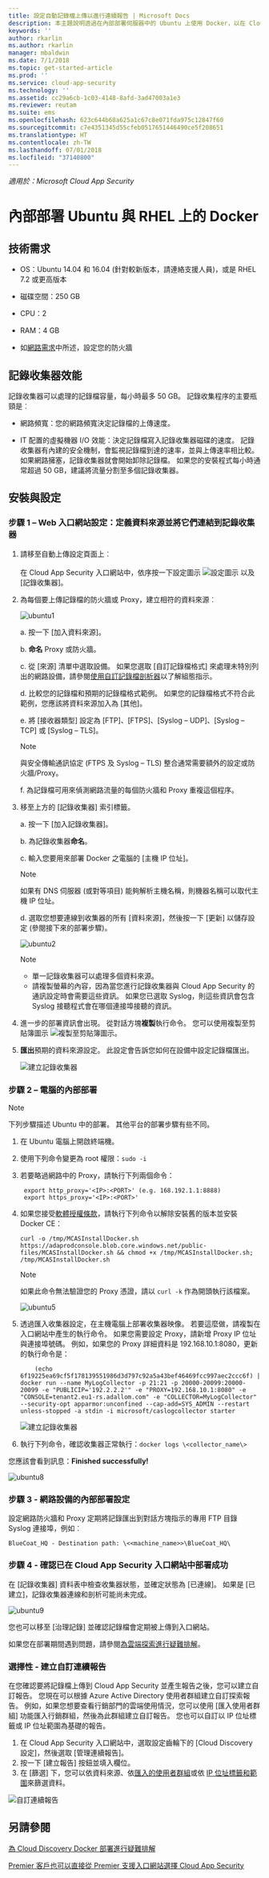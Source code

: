 ```yaml
---
title: 設定自動記錄檔上傳以進行連續報告 | Microsoft Docs
description: 本主題說明透過在內部部署伺服器中的 Ubuntu 上使用 Docker，以在 Cloud App Security 中設定自動記錄檔上傳以進行連續報告的程序。
keywords: ''
author: rkarlin
ms.author: rkarlin
manager: mbaldwin
ms.date: 7/1/2018
ms.topic: get-started-article
ms.prod: ''
ms.service: cloud-app-security
ms.technology: ''
ms.assetid: cc29a6cb-1c03-4148-8afd-3ad47003a1e3
ms.reviewer: reutam
ms.suite: ems
ms.openlocfilehash: 623c644b68a625a1c67c8e071fda975c12847f60
ms.sourcegitcommit: c7e4351345d55cfeb0517651446490ce5f208651
ms.translationtype: HT
ms.contentlocale: zh-TW
ms.lasthandoff: 07/01/2018
ms.locfileid: "37140800"
---
```

*適用於：Microsoft Cloud App Security*


# <a name="docker-on-ubuntu-and-rhel-on-premises"></a>內部部署 Ubuntu 與 RHEL 上的 Docker


## <a name="technical-requirements"></a>技術需求

-   OS：Ubuntu 14.04 和 16.04 (針對較新版本，請連絡支援人員)，或是 RHEL 7.2 或更高版本 

-   磁碟空間：250 GB

-   CPU：2

-   RAM：4 GB

-   如[網路需求](network-requirements.md#log-collector)中所述，設定您的防火牆


## <a name="log-collector-performance"></a>記錄收集器效能

記錄收集器可以處理的記錄檔容量，每小時最多 50 GB。 記錄收集程序的主要瓶頸是︰

-   網路頻寬：您的網路頻寬決定記錄檔的上傳速度。

-   IT 配置的虛擬機器 I/O 效能：決定記錄檔寫入記錄收集器磁碟的速度。 記錄收集器有內建的安全機制，會監視記錄檔到達的速率，並與上傳速率相比較。 如果網路擁塞，記錄收集器就會開始卸除記錄檔。 如果您的安裝程式每小時通常超過 50 GB，建議將流量分割至多個記錄收集器。

## <a name="set-up-and-configuration"></a>安裝與設定  

### <a name="step-1--web-portal-configuration-define-data-sources-and-link-them-to-a-log-collector"></a>步驟 1 – Web 入口網站設定：定義資料來源並將它們連結到記錄收集器

1. 請移至自動上傳設定頁面上︰  <br></br>在 Cloud App Security 入口網站中，依序按一下設定圖示 ![設定圖示](./media/settings-icon.png) 以及 [記錄收集器]。

2. 為每個要上傳記錄檔的防火牆或 Proxy，建立相符的資料來源︰

   ![ubuntu1](./media/ubuntu1.png)

   a. 按一下 [加入資料來源]。

   b. **命名** Proxy 或防火牆。

   c. 從 [來源] 清單中選取設備。 如果您選取 [自訂記錄檔格式] 來處理未特別列出的網路設備，請參閱[使用自訂記錄檔剖析器](custom-log-parser.md)以了解組態指示。

   d. 比較您的記錄檔和預期的記錄檔格式範例。 如果您的記錄檔格式不符合此範例，您應該將資料來源加入為 [其他]。

   e. 將 [接收器類型] 設定為 [FTP]、[FTPS]、[Syslog – UDP]、[Syslog – TCP] 或 [Syslog – TLS]。
    
    >[!NOTE]
    >與安全傳輸通訊協定 (FTPS 及 Syslog – TLS) 整合通常需要額外的設定或防火牆/Proxy。

   f. 為記錄檔可用來偵測網路流量的每個防火牆和 Proxy 重複這個程序。

3. 移至上方的 [記錄收集器] 索引標籤。

   a. 按一下 [加入記錄收集器]。

   b. 為記錄收集器**命名**。

   c. 輸入您要用來部署 Docker 之電腦的 [主機 IP 位址]。 
       
      > [!NOTE]
      > 如果有 DNS 伺服器 (或對等項目) 能夠解析主機名稱，則機器名稱可以取代主機 IP 位址。

   d. 選取您想要連線到收集器的所有 [資料來源]，然後按一下 [更新] 以儲存設定 (參閱接下來的部署步驟)。

   ![ubuntu2](./media/ubuntu2.png)

   > [!NOTE]
   > - 單一記錄收集器可以處理多個資料來源。
   > - 請複製螢幕的內容，因為當您進行記錄收集器與 Cloud App Security 的通訊設定時會需要這些資訊。 如果您已選取 Syslog，則這些資訊會包含 Syslog 接聽程式會在哪個連接埠接聽的資訊。

4. 進一步的部署資訊會出現。 從對話方塊**複製**執行命令。 您可以使用複製至剪貼簿圖示 ![複製至剪貼簿圖示](./media/copy-icon.png)。

5. **匯出**預期的資料來源設定。 此設定會告訴您如何在設備中設定記錄檔匯出。

   ![建立記錄收集器](./media/windows7.png)

### <a name="step-2--on-premises-deployment-of-your-machine"></a>步驟 2 – 電腦的內部部署

> [!NOTE]
> 下列步驟描述 Ubuntu 中的部署。 其他平台的部署步驟有些不同。

1. 在 Ubuntu 電腦上開啟終端機。

2. 使用下列命令變更為 root 權限：`sudo -i`

3. 若要略過網路中的 Proxy，請執行下列兩個命令：
        
        export http_proxy='<IP>:<PORT>' (e.g. 168.192.1.1:8888)
        export https_proxy='<IP>:<PORT>'

4. 如果您接受[軟體授權條款](https://go.microsoft.com/fwlink/?linkid=862492)，請執行下列命令以解除安裝舊的版本並安裝 Docker CE：

   `curl -o /tmp/MCASInstallDocker.sh
   https://adaprodconsole.blob.core.windows.net/public-files/MCASInstallDocker.sh
   && chmod +x /tmp/MCASInstallDocker.sh; /tmp/MCASInstallDocker.sh`

    > [!NOTE] 
    > 如果此命令無法驗證您的 Proxy 憑證，請以 `curl -k` 作為開頭執行該檔案。
    
   ![ubuntu5](./media/ubuntu5.png)

5. 透過匯入收集器設定，在主機電腦上部署收集器映像。 若要這麼做，請複製在入口網站中產生的執行命令。 如果您需要設定 Proxy，請新增 Proxy IP 位址與連接埠號碼。 例如，如果您的 Proxy 詳細資料是 192.168.10.1:8080，更新的執行命令是：

           (echo 6f19225ea69cf5f178139551986d3d797c92a5a43bef46469fcc997aec2ccc6f) | docker run --name MyLogCollector -p 21:21 -p 20000-20099:20000-20099 -e "PUBLICIP='192.2.2.2'" -e "PROXY=192.168.10.1:8080" -e "CONSOLE=tenant2.eu1-rs.adallom.com" -e "COLLECTOR=MyLogCollector" --security-opt apparmor:unconfined --cap-add=SYS_ADMIN --restart unless-stopped -a stdin -i microsoft/caslogcollector starter

   ![建立記錄收集器](./media/windows7.png)

6. 執行下列命令，確認收集器正常執行：`docker logs \<collector_name\>`

您應該會看到訊息：**Finished successfully!**

  ![ubuntu8](./media/ubuntu8.png)

### <a name="step-3---on-premises-configuration-of-your-network-appliances"></a>步驟 3 - 網路設備的內部部署設定

設定網路防火牆和 Proxy 定期將記錄匯出到對話方塊指示的專用 FTP 目錄 Syslog 連接埠，例如︰

    BlueCoat_HQ - Destination path: \<<machine_name>>\BlueCoat_HQ\

### <a name="step-4---verify-the-successful-deployment-in-the-cloud-app-security-portal"></a>步驟 4 - 確認已在 Cloud App Security 入口網站中部署成功

在 [記錄收集器] 資料表中檢查收集器狀態，並確定狀態為 [已連線]。 如果是 [已建立]，記錄收集器連線和剖析可能尚未完成。

 ![ubuntu9](./media/ubuntu9.png)

您也可以移至 [治理記錄] 並確認記錄檔會定期被上傳到入口網站。

如果您在部署期間遇到問題，請參閱[為雲端探索進行疑難排解](troubleshooting-cloud-discovery.md)。

### <a name="optional---create-custom-continuous-reports"></a>選擇性 - 建立自訂連續報告

在您確認要將記錄檔上傳到 Cloud App Security 並產生報告之後，您可以建立自訂報告。 您現在可以根據 Azure Active Directory 使用者群組建立自訂探索報告。 例如，如果您想要查看行銷部門的雲端使用情況，您可以使用 [匯入使用者群組] 功能匯入行銷群組，然後為此群組建立自訂報告。 您也可以自訂以 IP 位址標籤或 IP 位址範圍為基礎的報告。

1. 在 Cloud App Security 入口網站中，選取設定齒輪下的 [Cloud Discovery 設定]，然後選取 [管理連續報告]。 
2. 按一下 [建立報告] 按鈕並填入欄位。
3. 在 [篩選] 下，您可以依資料來源、依[匯入的使用者群組](user-groups.md)或依 [IP 位址標籤和範圍](ip-tags.md)來篩選資料。 

![自訂連續報告](./media/custom-continuous-report.png)

## <a name="see-also"></a>另請參閱

[為 Cloud Discovery Docker 部署進行疑難排解](troubleshoot-docker.md)

[Premier 客戶也可以直接從 Premier 支援入口網站選擇 Cloud App Security](https://premier.microsoft.com/)


